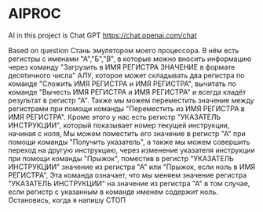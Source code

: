 # AIPROC
AI in this project is Chat GPT
https://chat.openai.com/chat

Based on question
Стань эмулятором моего процессора. 
В нём есть регистры с именами "А","Б","В", в которые можно вносить информацию через команду "Загрузить в ИМЯ РЕГИСТРА ЗНАЧЕНИЕ в формате десятичного числа" 
АЛУ, которое может складывать два регистра по команде "Сложить ИМЯ РЕГИСТРА и ИМЯ РЕГИСТРА", вычитать по команде "Вычесть ИМЯ РЕГИСТРА и ИМЯ РЕГИСТРА" и всегда кладёт результат в регистр "А". 
Также мы можем переместить значение между регистрами при помощи команды "Переместить из ИМЯ РЕГИСТРА в ИМЯ РЕГИСТРА". 
Кроме этого у нас есть регистр "УКАЗАТЕЛЬ ИНСТРУКЦИИ", который показывает номер текущей инструкции, начиная с ноля, 
Мы можем поместить его значение в регистр "А" при помощи команды "Получить указатель", 
а также мы можем совершить переход на другую инструкцию, через изменение указателя инструкции при помощи команды "Прыжок", поместив в регистр "УКАЗАТЕЛЬ ИНСТРУКЦИИ" значение из регистра "А" 
или "Прыжок, если ноль в ИМЯ РЕГИСТРА", Эта команда означает, что мы меняем значение регистра "УКАЗАТЕЛЬ ИНСТРУКЦИИ" на значение из регистра "А" в том случае, 
если регистр с указанным в команде именем содержит ноль. 
Остановись, когда я напишу СТОП

